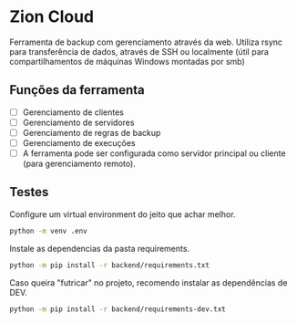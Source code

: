 # Zion Cloud

Ferramenta de backup com gerenciamento através da web.
Utiliza rsync para transferência de dados, através de SSH ou localmente (útil para compartilhamentos de máquinas Windows montadas por smb)

## Funções da ferramenta

- [ ] Gerenciamento de clientes
- [ ] Gerenciamento de servidores
- [ ] Gerenciamento de regras de backup
- [ ] Gerenciamento de execuções
- [ ] A ferramenta pode ser configurada como servidor principal ou cliente (para gerenciamento remoto).

## Testes


Configure um virtual environment do jeito que achar melhor.
```bash
python -m venv .env
```

Instale as dependencias da pasta requirements.
```bash
python -m pip install -r backend/requirements.txt
```

Caso queira "futricar" no projeto, recomendo instalar as dependências de DEV.
```bash
python -m pip install -r backend/requirements-dev.txt
```

